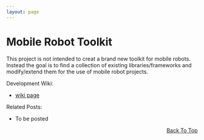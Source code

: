 ```yaml
---
layout: page
---
```


<a name="TOP"></a>

<a name="MRTK"></a>

Mobile Robot Toolkit
======

This project is not intended to creat a brand new toolkit for mobile robots. Instead the goal is to find a collection of existing libraries/frameworks and modify/extend them for the use of mobile robot projects.

Development Wiki: 

* [wiki page](http://wiki.rdu.im/_pages/Projects/Mobile-Robot-Toolkit/Mobile-Robot-Toolkit.html)

Related Posts:

* To be posted

<p align="right"><a href="#TOP">Back To Top</a></p>
